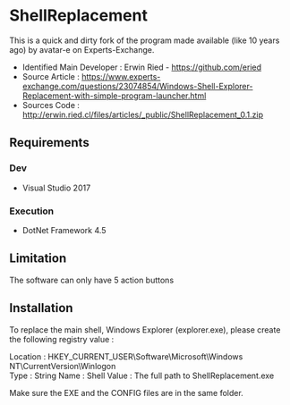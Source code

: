 # ShellReplacement

This is a quick and dirty fork of the program made available (like 10 years ago) by avatar-e on Experts-Exchange.

- Identified  Main Developer : Erwin Ried - https://github.com/eried
- Source Article : https://www.experts-exchange.com/questions/23074854/Windows-Shell-Explorer-Replacement-with-simple-program-launcher.html
- Sources Code : http://erwin.ried.cl/files/articles/_public/ShellReplacement_0.1.zip

## Requirements 

### Dev
- Visual Studio 2017 

### Execution
- DotNet Framework 4.5

## Limitation

The software can only have 5 action buttons

## Installation

To replace the main shell, Windows Explorer (explorer.exe), please create the following registry value :

Location : HKEY_CURRENT_USER\Software\Microsoft\Windows NT\CurrentVersion\Winlogon\
Type : String
Name : Shell
Value : The full path to ShellReplacement.exe

Make sure the EXE and the CONFIG files are in the same folder.